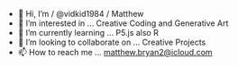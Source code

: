 - 👋 Hi, I’m  / @vidkid1984 / Matthew
- 👀 I’m interested in ...   Creative Coding and Generative Art
- 🌱 I’m currently learning ...  P5.js  also R
- 💞️ I’m looking to collaborate on ...  Creative Projects
- 📫 How to reach me ...  matthew.bryan2@icloud.com

<!---
vidkid1984/vidkid1984 is a ✨ special ✨ repository because its `README.md` (this file) appears on your GitHub profile.
You can click the Preview link to take a look at your changes.
--->
